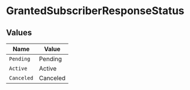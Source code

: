 # GrantedSubscriberResponseStatus


## Values

| Name       | Value      |
| ---------- | ---------- |
| `Pending`  | Pending    |
| `Active`   | Active     |
| `Canceled` | Canceled   |